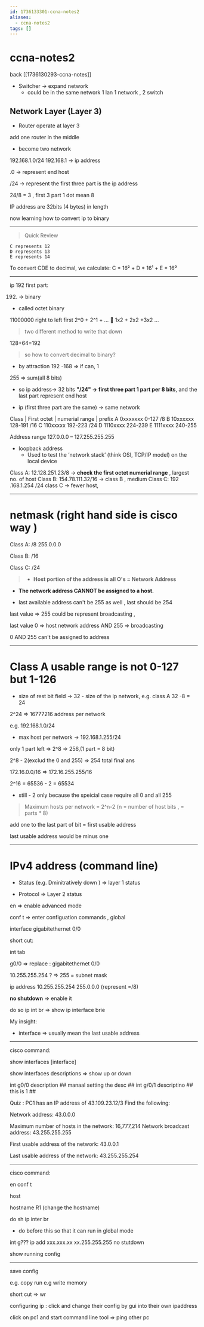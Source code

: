 ```yaml
---
id: 1736133301-ccna-notes2
aliases:
  - ccna-notes2
tags: []
---
```


# ccna-notes2

back [[1736130293-ccna-notes]]

- Switcher -> expand network
    - could be in the same network
    1 lan 1 network , 2 switch

## Network Layer (Layer 3)
- Router operate at layer 3

add one router in the middle
- become two network

192.168.1.0/24
192.168.1 -> ip address

.0 -> represent end host

/24 -> represent the first three part is the ip address

24/8 = 3 , first 3 part 
1 dot mean 8 

IP address are 32bits (4 bytes) in length


now  learning how to convert ip to binary

----
> Quick Review

    C represents 12
    D represents 13
    E represents 14
To convert CDE to decimal, we calculate: C * 16² + D * 16¹ + E * 16⁰


---
ip 192 first part:

192. -> binary
- called octet binary


11000000
right to left first
2^0 + 2^1 + ... 
🦧
1x2 + 2x2 +3x2 ...
> two different method to write that down


128+64=192

> so how to convert decimal to binary?
- by attraction 
192 -168 => if can, 1 

255 => sum(all 8 bits) 

- so ip address-> 32 bits 
**"/24" -> first three part 1 part per 8 bits**, and the last part represent end host

- ip (first three part are the same) -> same network

Class | First octet | numerial range | prefix
A 0xxxxxxx 0-127 /8
B 10xxxxxx 128-191 /16
C 110xxxxx 192-223 /24
D 1110xxxx 224-239 
E 1111xxxx 240-255

Address range 127.0.0.0 – 127.255.255.255 
- loopback address
    - Used to test the ‘network stack’ (think OSI, TCP/IP model) on the  local device

Class A: 12.128.251.23/8 -> **check the first octet numerial range** , largest no. of host
Class B: 154.78.111.32/16 -> class B , medium
Class C: 192 .168.1.254 /24 class C -> fewer host, 

---
# netmask (right hand side is cisco way )
Class A: /8 255.0.0.0

Class B: /16

Class C: /24

> - **Host portion of the address is all O's = Network Address**

 - **The network address CANNOT be assigned to a host.**

- last available address can't be 255 as well , last should be 254

last value => 255 could be represent broadcasting ,  

last value 0 => host network address AND 255 => broadcasting 

0 AND 255 can't be assigned to address

---

# Class A usable range is not 0-127 but 1-126

- size of rest bit field
-> 32 - size of the ip network, e.g. class A 32 -8 = 24

2^24 => 16777216 address per network

e.g. 192.168.1.0/24 

- max host per network 
-> 192.168.1.255/24

only 1 part left => 2^8 => 256,(1 part = 8 bit)

2^8 - 2(exclud the 0 and 255) => 254 total final ans

172.16.0.0/16 => 172.16.255.255/16 

2^16 = 65536 - 2 = 65534

- still - 2 only because the speicial case require all 0 and all 255


> Maximum hosts per network = 2^n-2
(n = number of host bits , = parts * 8)

add one to the last part of bit = first usable address

last usable address would be minus one


---

# IPv4 address (command line)

- Status (e.g. Dminitratively down ) => layer 1 status

- Protocol => Layer 2 status

en => enable advanced mode

conf t => enter configuation commands , global

interface gigabitethernet 0/0

short cut:

int tab 

g0/0 => replace : gigabitethernet 0/0

10.255.255.254 ? => 255 = subnet mask

ip address 10.255.255.254 255.0.0.0 (represent =/8)

**no shutdown** => enable it 

do so ip int br => show ip interface brie

My insight:
- interface => usually mean the last usable address

---

cisco command:

show interfaces [interface]

show interfaces descriptions => show up or down

int g0/0
description ## manaal setting the desc ##
int g/0/1
descriptino ## this is 1 ##

Quiz :
PC1 has an IP address of 43.109.23.12/3
Find the following:

Network address: 43.0.0.0

Maximum number of hosts in the network: 16,777,214
Network broadcast address: 43.255.255.255

First usable address of the network: 43.0.0.1

Last usable address of the network: 43.255.255.254

---

cisco command:

en 
conf t

host 

hostname R1 (change the hostname)

do sh ip inter br
- do before this so that it can run in global mode

int g???
ip add xxx.xxx.xx xx.255.255.255
no stutdown

show running config

---
save config

e.g. copy run
e.g write memory

short cut => wr

configuring ip : 
click and change their  config by gui into their own ipaddress

click on pc1 and start command line tool => ping other pc



